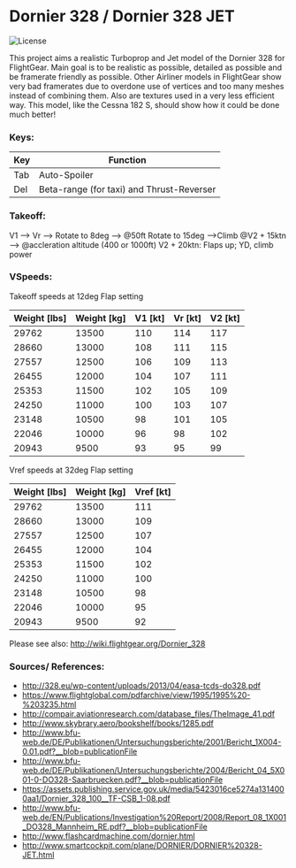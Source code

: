# Dornier 328 / Dornier 328 JET

![](https://img.shields.io/badge/license-GPL_2-green.svg "License")

This project aims a realistic Turboprop and Jet model of the Dornier 328 for FlightGear. Main goal is to be realistic as possible, detailed as possible and be framerate friendly as possible. Other Airliner models in FlightGear show very bad framerates due to overdone use of vertices and too many meshes instead of combining them. Also are textures used in a very less efficient way. This model, like the Cessna 182 S, should show how it could be done much better!

### Keys:

| Key | Function |
| --- | --- |
| Tab | Auto-Spoiler |
| Del | Beta-range (for taxi) and Thrust-Reverser |

### Takeoff:
V1 --> Vr --> Rotate to 8deg --> @50ft Rotate to 15deg -->Climb @V2 + 15ktn --> @accleration altitude (400 or 1000ft) V2 + 20ktn: Flaps up; YD, climb power

### VSpeeds:
Takeoff speeds at 12deg Flap setting

| Weight [lbs] | Weight [kg] | V1 [kt] | Vr [kt] | V2 [kt] |
| --- | --- | --- | --- | --- |
| 29762 | 13500 | 110 | 114 | 117 |
| 28660 | 13000 | 108 | 111 | 115 |
| 27557 | 12500 | 106 | 109 | 113 |
| 26455 | 12000 | 104 | 107 | 111 |
| 25353 | 11500 | 102 | 105 | 109 |
| 24250 | 11000 | 100 | 103 | 107 |
| 23148 | 10500 | 98 | 101 | 105 |
| 22046 | 10000 | 96 | 98 | 102 |
| 20943 | 9500 | 93 | 95 | 99 |

Vref speeds at 32deg Flap setting

| Weight [lbs] | Weight [kg] | Vref [kt] |
| --- | --- | --- |
| 29762 | 13500 | 111 |
| 28660 | 13000 | 109 |
| 27557 | 12500 | 107 |
| 26455 | 12000 | 104 |
| 25353 | 11500 | 102 |
| 24250 | 11000 | 100 |
| 23148 | 10500 | 98 |
| 22046 | 10000 | 95 |
| 20943 | 9500 | 92 |
 
Please see also: http://wiki.flightgear.org/Dornier_328

### Sources/ References:

- http://328.eu/wp-content/uploads/2013/04/easa-tcds-do328.pdf
- https://www.flightglobal.com/pdfarchive/view/1995/1995%20-%203235.html
- http://compair.aviationresearch.com/database_files/TheImage_41.pdf
- http://www.skybrary.aero/bookshelf/books/1285.pdf
- http://www.bfu-web.de/DE/Publikationen/Untersuchungsberichte/2001/Bericht_1X004-0.01.pdf?__blob=publicationFile
- http://www.bfu-web.de/DE/Publikationen/Untersuchungsberichte/2004/Bericht_04_5X001-0-DO328-Saarbruecken.pdf?__blob=publicationFile
- https://assets.publishing.service.gov.uk/media/5423016ce5274a1314000aa1/Dornier_328_100__TF-CSB_1-08.pdf
- http://www.bfu-web.de/EN/Publications/Investigation%20Report/2008/Report_08_1X001_DO328_Mannheim_RE.pdf?__blob=publicationFile
- http://www.flashcardmachine.com/dornier.html
- http://www.smartcockpit.com/plane/DORNIER/DORNIER%20328-JET.html
